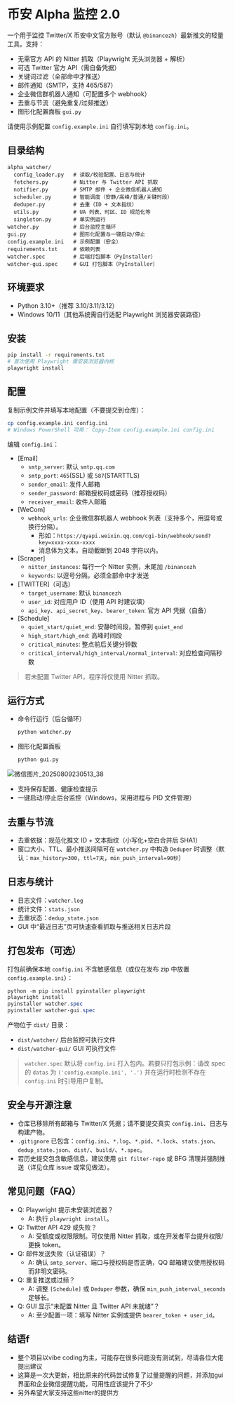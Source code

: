 # 币安 Alpha 监控 2.0

一个用于监控 Twitter/X 币安中文官方账号（默认 `@binancezh`）最新推文的轻量工具。支持：
- 无需官方 API 的 Nitter 抓取（Playwright 无头浏览器 + 解析）
- 可选 Twitter 官方 API（需自备凭据）
- 关键词过滤（全部命中才推送）
- 邮件通知（SMTP，支持 465/587）
- 企业微信群机器人通知（可配置多个 webhook）
- 去重与节流（避免重复/过频推送）
- 图形化配置面板 `gui.py`

请使用示例配置 `config.example.ini` 自行填写到本地 `config.ini`。

## 目录结构
```
alpha_watcher/
  config_loader.py   # 读取/校验配置、日志与统计
  fetchers.py        # Nitter 与 Twitter API 抓取
  notifier.py        # SMTP 邮件 + 企业微信机器人通知
  scheduler.py       # 智能调度（安静/高峰/普通/关键时段）
  deduper.py         # 去重（ID + 文本指纹）
  utils.py           # UA 列表、时区、ID 规范化等
  singleton.py       # 单实例运行
watcher.py           # 后台监控主循环
gui.py               # 图形化配置与一键启动/停止
config.example.ini   # 示例配置（安全）
requirements.txt     # 依赖列表
watcher.spec         # 后端打包脚本（PyInstaller）
watcher-gui.spec     # GUI 打包脚本（PyInstaller）
```

## 环境要求
- Python 3.10+（推荐 3.10/3.11/3.12）
- Windows 10/11（其他系统需自行适配 Playwright 浏览器安装路径）

## 安装
```bash
pip install -r requirements.txt
# 首次使用 Playwright 需安装浏览器内核
playwright install
```

## 配置
复制示例文件并填写本地配置（不要提交到仓库）：
```bash
cp config.example.ini config.ini
# Windows PowerShell 可用： Copy-Item config.example.ini config.ini
```
编辑 `config.ini`：
- [Email]
  - `smtp_server`: 默认 `smtp.qq.com`
  - `smtp_port`: `465`(SSL) 或 `587`(STARTTLS)
  - `sender_email`: 发件人邮箱
  - `sender_password`: 邮箱授权码或密码（推荐授权码）
  - `receiver_email`: 收件人邮箱
- [WeCom]
  - `webhook_urls`: 企业微信群机器人 webhook 列表（支持多个，用逗号或换行分隔）。
    - 形如：`https://qyapi.weixin.qq.com/cgi-bin/webhook/send?key=xxxx-xxxx-xxxx`
    - 消息体为文本，自动截断到 2048 字符以内。
- [Scraper]
  - `nitter_instances`: 每行一个 Nitter 实例，末尾加 `/binancezh`
  - `keywords`: 以逗号分隔，必须全部命中才发送
- [TWITTER]（可选）
  - `target_username`: 默认 `binancezh`
  - `user_id`: 对应用户 ID（使用 API 时建议填）
  - `api_key`、`api_secret_key`、`bearer_token`: 官方 API 凭据（自备）
- [Schedule]
  - `quiet_start/quiet_end`: 安静时间段，暂停到 `quiet_end`
  - `high_start/high_end`: 高峰时间段
  - `critical_minutes`: 整点前后关键分钟数
  - `critical_interval/high_interval/normal_interval`: 对应检查间隔秒数

> 若未配置 Twitter API，程序将仅使用 Nitter 抓取。

## 运行方式
- 命令行运行（后台循环）
  ```bash
  python watcher.py
  ```
- 图形化配置面板
  ```bash
  python gui.py
  ```
![微信图片_20250809230513_38](https://github.com/user-attachments/assets/1e72b64a-892b-46c1-a6e0-f025fd90f4e7)

  - 支持保存配置、健康检查提示
  - 一键启动/停止后台监控（Windows，采用进程与 PID 文件管理）

## 去重与节流
- 去重依据：规范化推文 ID + 文本指纹（小写化+空白合并后 SHA1）
- 窗口大小、TTL、最小推送间隔可在 `watcher.py` 中构造 `Deduper` 时调整（默认：`max_history=300`，`ttl=7天`，`min_push_interval=90秒`）

## 日志与统计
- 日志文件：`watcher.log`
- 统计文件：`stats.json`
- 去重状态：`dedup_state.json`
- GUI 中“最近日志”页可快速查看抓取与推送相关日志片段

## 打包发布（可选）
打包前确保本地 `config.ini` 不含敏感信息（或仅在发布 zip 中放置 `config.example.ini`）：
```powershell
python -m pip install pyinstaller playwright
playwright install
pyinstaller watcher.spec
pyinstaller watcher-gui.spec
```
产物位于 `dist/` 目录：
- `dist/watcher/` 后台监控可执行文件
- `dist/watcher-gui/` GUI 可执行文件

> `watcher.spec` 默认将 `config.ini` 打入包内。若要只打包示例：请改 spec 的 `datas` 为 `('config.example.ini', '.')` 并在运行时检测不存在 `config.ini` 时引导用户复制。

## 安全与开源注意
- 仓库已移除所有邮箱与 Twitter/X 凭据；请不要提交真实 `config.ini`、日志与构建产物。
- `.gitignore` 已包含：`config.ini`、`*.log`、`*.pid`、`*.lock`、`stats.json`、`dedup_state.json`、`dist/`、`build/`、`*.spec`。
- 若历史提交包含敏感信息，建议使用 `git filter-repo` 或 BFG 清理并强制推送（详见仓库 issue 或常见做法）。

## 常见问题（FAQ）
- Q: Playwright 提示未安装浏览器？
  - A: 执行 `playwright install`。
- Q: Twitter API 429 或失败？
  - A: 受额度或权限限制。可仅使用 Nitter 抓取，或在开发者平台提升权限/更换 token。
- Q: 邮件发送失败（认证错误）？
  - A: 确认 `smtp_server`、端口与授权码是否正确，QQ 邮箱建议使用授权码而非明文密码。
- Q: 重复推送或过频？
  - A: 调整 `[Schedule]` 或 `Deduper` 参数，确保 `min_push_interval_seconds` 足够长。
- Q: GUI 显示“未配置 Nitter 且 Twitter API 未就绪”？
  - A: 至少配置一项：填写 Nitter 实例或提供 `bearer_token + user_id`。

## 结语f
- 整个项目以vibe coding为主，可能存在很多问题没有测试到，尽请各位大佬提出建议
- 这算是一次大更新，相比原来的代码尝试修复了过量提醒的问题，并添加gui界面和企业微信提醒功能，可用性应该提升了不少
- 另外希望大家支持这些nitter的提供方







